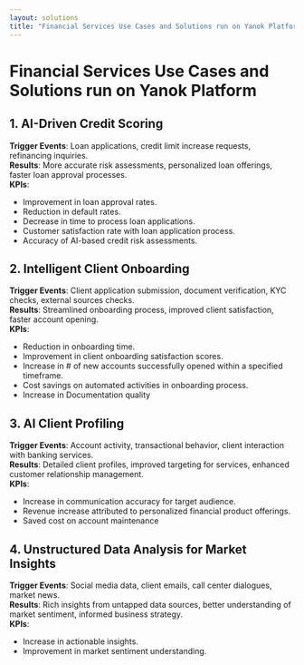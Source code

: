 ```yaml
---
layout: solutions
title: "Financial Services Use Cases and Solutions run on Yanok Platform"
---
```


# Financial Services Use Cases and Solutions run on Yanok Platform

## 1. AI-Driven Credit Scoring
**Trigger Events**: Loan applications, credit limit increase requests, refinancing inquiries.<br />
**Results**: More accurate risk assessments, personalized loan offerings, faster loan approval processes.<br />
**KPIs**:
- Improvement in loan approval rates.
- Reduction in default rates.
- Decrease in time to process loan applications.
- Customer satisfaction rate with loan application process.
- Accuracy of AI-based credit risk assessments.

## 2. Intelligent Client Onboarding
**Trigger Events**: Client application submission, document verification, KYC checks, external sources checks.<br />
**Results**: Streamlined onboarding process, improved client satisfaction, faster account opening.<br />
**KPIs**:
- Reduction in onboarding time.
- Improvement in client onboarding satisfaction scores.
- Increase in # of new accounts successfully opened within a specified timeframe.
- Cost savings on automated activities in onboarding process.
- Increase in Documentation quality

## 3. AI Client Profiling
**Trigger Events**: Account activity, transactional behavior, client interaction with banking services.<br />
**Results**: Detailed client profiles, improved targeting for services, enhanced customer relationship management.<br />
**KPIs**:
- Increase in communication accuracy for target audience.
- Revenue increase attributed to personalized financial product offerings.
- Saved cost on account maintenance

## 4. Unstructured Data Analysis for Market Insights
**Trigger Events**: Social media data, client emails, call center dialogues, market news.<br />
**Results**: Rich insights from untapped data sources, better understanding of market sentiment, informed business strategy.<br />
**KPIs**:
- Increase in actionable insights.
- Improvement in market sentiment understanding.

